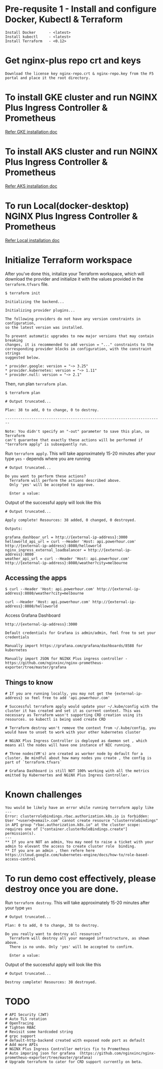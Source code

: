 # Pre-requsite 1 - Install and configure Docker, Kubectl & Terraform
```
Install Docker      - <latest>
Install kubectl     - <latest>
Install Terraform   - <0.12>
```
# Get nginx-plus repo crt and keys
```
Download the license key nginx-repo.crt & nginx-repo.key from the F5 portal and place it the root directory.

```
# To install GKE cluster and run NGINX Plus Ingress Controller & Prometheus 
[Refer GKE installation doc](docs/gke.md)

# To install AKS cluster and run NGINX Plus Ingress Controller & Prometheus 
[Refer AKS installation doc](docs/aks.md)

# To run Local(docker-desktop) NGINX Plus Ingress Controller & Prometheus 
[Refer Local installation doc](docs/local.md)



# Initialize Terraform workspace



After you've done this, initalize your Terraform workspace, which will download 
the provider and initialize it with the values provided in the `terraform.tfvars` file.

```shell
$ terraform init

Initializing the backend...

Initializing provider plugins...

The following providers do not have any version constraints in configuration,
so the latest version was installed.

To prevent automatic upgrades to new major versions that may contain breaking
changes, it is recommended to add version = "..." constraints to the
corresponding provider blocks in configuration, with the constraint strings
suggested below.

* provider.google: version = "~> 3.25"
* provider.kubernetes: version = "~> 1.11"
* provider.null: version = "~> 2.1"
```


Then, run plan `terraform plan`. 

```shell
$ terraform plan

# Output truncated...

Plan: 38 to add, 0 to change, 0 to destroy.

------------------------------------------------------------------------

Note: You didn't specify an "-out" parameter to save this plan, so Terraform
can't guarantee that exactly these actions will be performed if
"terraform apply" is subsequently run.
```

Run `terraform apply`. This will take approximately 15-20 minutes after your type `yes` - depends where you are running
```shell
# Output truncated...

Do you want to perform these actions?
  Terraform will perform the actions described above.
  Only 'yes' will be accepted to approve.

  Enter a value:
```

Output of the successful apply will look like this
```shell
# Output truncated...

Apply complete! Resources: 38 added, 0 changed, 0 destroyed.

Outputs:

grafana_dashboar_url = http://{external-ip-address}:3000
helloworld_api_url = curl --Header 'Host: api.powerhour.com' http://{external-ip-address}:8080/helloworld
nginx_ingress_external_loadbalancer = http://{external-ip-address}:8080
weather_api_url = curl --Header 'Host: api.powerhour.com' http://{external-ip-address}:8080/weather?city=melbourne

```
## Accessing the apps
```shell
$ curl --Header 'Host: api.powerhour.com' http://{external-ip-address}:8080/weather?city=melbourne
```
```shell
curl --Header 'Host: api.powerhour.com' http://{external-ip-address}:8080/helloworld
```
Access Grafana Dashboard
```
http://{external-ip-address}:3000
```
```
Default credentials for Grafana is admin/admin, feel free to set your credentials

Manually import https://grafana.com/grafana/dashboards/8588 for kubernetes

Manually import JSON for NGINX Plus ingress controller - https://github.com/nginxinc/nginx-prometheus-exporter/tree/master/grafana

```
## Things to know
```
# If you are running locally, you may not get the {external-ip-address} so feel free to add 'api.powerhour.com'

# Successful terraform apply would update your ~/.kube/config with the cluster it has created and set it as current context. This was necessary as Terraform wasn't supporting CRD creation using its resources. so kubectl is being used create CRD

# Terraform destroy won't remove the context from ~/.kube/config, you would have to unset to work with your other kubernetes cluster

# NGiNX Plus Ingress Controller is deployed as daemon set , which means all the nodes will have one instance of NIC running. 

# Three nodes(VM's) are created as worker node by default for a cluster. Be mindful about how many nodes you create , the config is part of `terraform.tfvars`

# Grafana Dashboard is still NOT 100% working with all the metrics emitted by Kubernertes and NGiNX Plus Ingress Controller.
```
# Known challenges
```
You would be likely have an error while running terraform apply like
---
Error: clusterrolebindings.rbac.authorization.k8s.io is forbidden: User "<user>@<email>.com" cannot create resource "clusterrolebindings" in API group "rbac.authorization.k8s.io" at the cluster scope: requires one of ["container.clusterRoleBindings.create"] permission(s).
---
** If you are NOT an admin, You may need to raise a ticket with your admin to elevant the access to create cluster role  binding.
** If you are an admin , then refere here https://cloud.google.com/kubernetes-engine/docs/how-to/role-based-access-control
```

# To run demo cost effectively, please destroy once you are done.
Run `terraform destroy`. This will take approximately 15-20 minutes after your type `yes`
```shell
# Output truncated...

Plan: 0 to add, 0 to change, 38 to destroy.

Do you really want to destroy all resources?
  Terraform will destroy all your managed infrastructure, as shown above.
  There is no undo. Only 'yes' will be accepted to confirm.

  Enter a value:
```

Output of the successful apply will look like this
```shell
# Output truncated...

Destroy complete! Resources: 38 destroyed.

```



# TODO

```
# API Security (JWT)
# Auto TLS rotation
# OpenTracing
# Tighten RBAC
# Revisit some hardcoded string
# grpc support
# default-http-backend created with exposed node port as default
# Add more APIs
# NGINX Plus Ingress Controller metrics fix to Prometheus
# Auto imporing json for grafana  (https://github.com/nginxinc/nginx-prometheus-exporter/tree/master/grafana)
# Upgrade terraform to cater for CRD support currently on beta.
```
